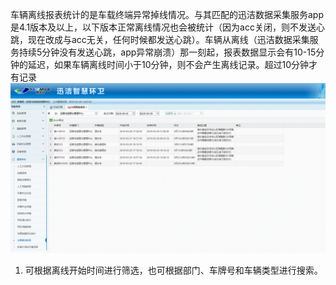车辆离线报表统计的是车载终端异常掉线情况。与其匹配的迅洁数据采集服务app是4.1版本及以上，以下版本正常离线情况也会被统计（因为acc关闭，则不发送心跳，现在改成与acc无关，任何时候都发送心跳）。车辆从离线（迅洁数据采集服务持续5分钟没有发送心跳，app异常崩溃）那一刻起，报表数据显示会有10-15分钟的延迟，如果车辆离线时间小于10分钟，则不会产生离线记录。超过10分钟才有记录
![](images/2035.png)
             
1. 可根据离线开始时间进行筛选，也可根据部门、车牌号和车辆类型进行搜索。